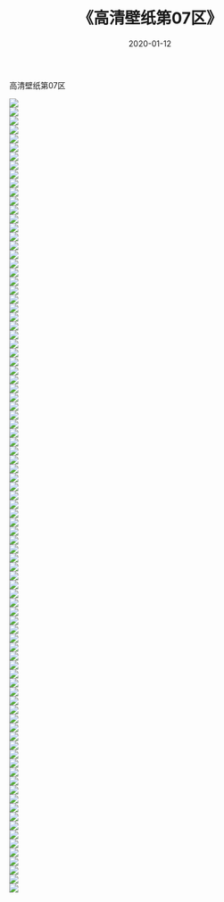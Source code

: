 ﻿---
layout: post
title:  《高清壁纸第07区》
date:   2020-01-12
img: http://img.660000.xyz/Sharelink/壁纸/高清壁纸/高清壁纸第07区/000.jpg
categories: [美女, 清纯, 唯美]
---

高清壁纸第07区

  ![](http://img.660000.xyz/Sharelink/壁纸/高清壁纸/高清壁纸第07区/001.jpg) <br> ![](http://img.660000.xyz/Sharelink/壁纸/高清壁纸/高清壁纸第07区/002.jpg) <br> ![](http://img.660000.xyz/Sharelink/壁纸/高清壁纸/高清壁纸第07区/003.jpg) <br> ![](http://img.660000.xyz/Sharelink/壁纸/高清壁纸/高清壁纸第07区/004.jpg) <br> ![](http://img.660000.xyz/Sharelink/壁纸/高清壁纸/高清壁纸第07区/005.jpg) <br> ![](http://img.660000.xyz/Sharelink/壁纸/高清壁纸/高清壁纸第07区/006.jpg) <br> ![](http://img.660000.xyz/Sharelink/壁纸/高清壁纸/高清壁纸第07区/007.jpg) <br> ![](http://img.660000.xyz/Sharelink/壁纸/高清壁纸/高清壁纸第07区/008.jpg) <br> ![](http://img.660000.xyz/Sharelink/壁纸/高清壁纸/高清壁纸第07区/009.jpg) <br> ![](http://img.660000.xyz/Sharelink/壁纸/高清壁纸/高清壁纸第07区/010.jpg) <br> ![](http://img.660000.xyz/Sharelink/壁纸/高清壁纸/高清壁纸第07区/011.jpg) <br> ![](http://img.660000.xyz/Sharelink/壁纸/高清壁纸/高清壁纸第07区/012.jpg) <br> ![](http://img.660000.xyz/Sharelink/壁纸/高清壁纸/高清壁纸第07区/013.jpg) <br> ![](http://img.660000.xyz/Sharelink/壁纸/高清壁纸/高清壁纸第07区/014.jpg) <br> ![](http://img.660000.xyz/Sharelink/壁纸/高清壁纸/高清壁纸第07区/015.jpg) <br> ![](http://img.660000.xyz/Sharelink/壁纸/高清壁纸/高清壁纸第07区/016.jpg) <br> ![](http://img.660000.xyz/Sharelink/壁纸/高清壁纸/高清壁纸第07区/017.jpg) <br> ![](http://img.660000.xyz/Sharelink/壁纸/高清壁纸/高清壁纸第07区/018.jpg) <br> ![](http://img.660000.xyz/Sharelink/壁纸/高清壁纸/高清壁纸第07区/019.jpg) <br> ![](http://img.660000.xyz/Sharelink/壁纸/高清壁纸/高清壁纸第07区/020.jpg) <br> ![](http://img.660000.xyz/Sharelink/壁纸/高清壁纸/高清壁纸第07区/021.jpg) <br> ![](http://img.660000.xyz/Sharelink/壁纸/高清壁纸/高清壁纸第07区/022.jpg) <br> ![](http://img.660000.xyz/Sharelink/壁纸/高清壁纸/高清壁纸第07区/023.jpg) <br> ![](http://img.660000.xyz/Sharelink/壁纸/高清壁纸/高清壁纸第07区/024.jpg) <br> ![](http://img.660000.xyz/Sharelink/壁纸/高清壁纸/高清壁纸第07区/025.jpg) <br> ![](http://img.660000.xyz/Sharelink/壁纸/高清壁纸/高清壁纸第07区/026.jpg) <br> ![](http://img.660000.xyz/Sharelink/壁纸/高清壁纸/高清壁纸第07区/027.jpg) <br> ![](http://img.660000.xyz/Sharelink/壁纸/高清壁纸/高清壁纸第07区/028.jpg) <br> ![](http://img.660000.xyz/Sharelink/壁纸/高清壁纸/高清壁纸第07区/029.jpg) <br> ![](http://img.660000.xyz/Sharelink/壁纸/高清壁纸/高清壁纸第07区/030.jpg) <br> ![](http://img.660000.xyz/Sharelink/壁纸/高清壁纸/高清壁纸第07区/031.jpg) <br> ![](http://img.660000.xyz/Sharelink/壁纸/高清壁纸/高清壁纸第07区/032.jpg) <br> ![](http://img.660000.xyz/Sharelink/壁纸/高清壁纸/高清壁纸第07区/033.jpg) <br> ![](http://img.660000.xyz/Sharelink/壁纸/高清壁纸/高清壁纸第07区/034.jpg) <br> ![](http://img.660000.xyz/Sharelink/壁纸/高清壁纸/高清壁纸第07区/035.jpg) <br> ![](http://img.660000.xyz/Sharelink/壁纸/高清壁纸/高清壁纸第07区/036.jpg) <br> ![](http://img.660000.xyz/Sharelink/壁纸/高清壁纸/高清壁纸第07区/037.jpg) <br> ![](http://img.660000.xyz/Sharelink/壁纸/高清壁纸/高清壁纸第07区/038.jpg) <br> ![](http://img.660000.xyz/Sharelink/壁纸/高清壁纸/高清壁纸第07区/039.jpg) <br> ![](http://img.660000.xyz/Sharelink/壁纸/高清壁纸/高清壁纸第07区/040.jpg) <br> ![](http://img.660000.xyz/Sharelink/壁纸/高清壁纸/高清壁纸第07区/041.jpg) <br> ![](http://img.660000.xyz/Sharelink/壁纸/高清壁纸/高清壁纸第07区/042.jpg) <br> ![](http://img.660000.xyz/Sharelink/壁纸/高清壁纸/高清壁纸第07区/043.jpg) <br> ![](http://img.660000.xyz/Sharelink/壁纸/高清壁纸/高清壁纸第07区/044.jpg) <br> ![](http://img.660000.xyz/Sharelink/壁纸/高清壁纸/高清壁纸第07区/045.jpg) <br> ![](http://img.660000.xyz/Sharelink/壁纸/高清壁纸/高清壁纸第07区/046.jpg) <br> ![](http://img.660000.xyz/Sharelink/壁纸/高清壁纸/高清壁纸第07区/047.jpg) <br> ![](http://img.660000.xyz/Sharelink/壁纸/高清壁纸/高清壁纸第07区/048.jpg) <br> ![](http://img.660000.xyz/Sharelink/壁纸/高清壁纸/高清壁纸第07区/049.jpg) <br> ![](http://img.660000.xyz/Sharelink/壁纸/高清壁纸/高清壁纸第07区/050.jpg) <br> ![](http://img.660000.xyz/Sharelink/壁纸/高清壁纸/高清壁纸第07区/051.jpg) <br> ![](http://img.660000.xyz/Sharelink/壁纸/高清壁纸/高清壁纸第07区/052.jpg) <br> ![](http://img.660000.xyz/Sharelink/壁纸/高清壁纸/高清壁纸第07区/053.jpg) <br> ![](http://img.660000.xyz/Sharelink/壁纸/高清壁纸/高清壁纸第07区/054.jpg) <br> ![](http://img.660000.xyz/Sharelink/壁纸/高清壁纸/高清壁纸第07区/055.jpg) <br> ![](http://img.660000.xyz/Sharelink/壁纸/高清壁纸/高清壁纸第07区/056.jpg) <br> ![](http://img.660000.xyz/Sharelink/壁纸/高清壁纸/高清壁纸第07区/057.jpg) <br> ![](http://img.660000.xyz/Sharelink/壁纸/高清壁纸/高清壁纸第07区/058.jpg) <br> ![](http://img.660000.xyz/Sharelink/壁纸/高清壁纸/高清壁纸第07区/059.jpg) <br> ![](http://img.660000.xyz/Sharelink/壁纸/高清壁纸/高清壁纸第07区/060.jpg) <br> ![](http://img.660000.xyz/Sharelink/壁纸/高清壁纸/高清壁纸第07区/061.jpg) <br> ![](http://img.660000.xyz/Sharelink/壁纸/高清壁纸/高清壁纸第07区/062.jpg) <br> ![](http://img.660000.xyz/Sharelink/壁纸/高清壁纸/高清壁纸第07区/063.jpg) <br> ![](http://img.660000.xyz/Sharelink/壁纸/高清壁纸/高清壁纸第07区/064.jpg) <br> ![](http://img.660000.xyz/Sharelink/壁纸/高清壁纸/高清壁纸第07区/065.jpg) <br> ![](http://img.660000.xyz/Sharelink/壁纸/高清壁纸/高清壁纸第07区/066.jpg) <br> ![](http://img.660000.xyz/Sharelink/壁纸/高清壁纸/高清壁纸第07区/067.jpg) <br> ![](http://img.660000.xyz/Sharelink/壁纸/高清壁纸/高清壁纸第07区/068.jpg) <br> ![](http://img.660000.xyz/Sharelink/壁纸/高清壁纸/高清壁纸第07区/069.jpg) <br> ![](http://img.660000.xyz/Sharelink/壁纸/高清壁纸/高清壁纸第07区/070.jpg) <br> ![](http://img.660000.xyz/Sharelink/壁纸/高清壁纸/高清壁纸第07区/071.jpg) <br> ![](http://img.660000.xyz/Sharelink/壁纸/高清壁纸/高清壁纸第07区/072.jpg) <br> ![](http://img.660000.xyz/Sharelink/壁纸/高清壁纸/高清壁纸第07区/073.jpg) <br> ![](http://img.660000.xyz/Sharelink/壁纸/高清壁纸/高清壁纸第07区/074.jpg) <br> ![](http://img.660000.xyz/Sharelink/壁纸/高清壁纸/高清壁纸第07区/075.jpg) <br> ![](http://img.660000.xyz/Sharelink/壁纸/高清壁纸/高清壁纸第07区/076.jpg) <br> ![](http://img.660000.xyz/Sharelink/壁纸/高清壁纸/高清壁纸第07区/077.jpg) <br> ![](http://img.660000.xyz/Sharelink/壁纸/高清壁纸/高清壁纸第07区/078.jpg) <br> ![](http://img.660000.xyz/Sharelink/壁纸/高清壁纸/高清壁纸第07区/079.jpg) <br> ![](http://img.660000.xyz/Sharelink/壁纸/高清壁纸/高清壁纸第07区/080.jpg) <br> ![](http://img.660000.xyz/Sharelink/壁纸/高清壁纸/高清壁纸第07区/081.jpg) <br> ![](http://img.660000.xyz/Sharelink/壁纸/高清壁纸/高清壁纸第07区/082.jpg) <br> ![](http://img.660000.xyz/Sharelink/壁纸/高清壁纸/高清壁纸第07区/083.jpg) <br> ![](http://img.660000.xyz/Sharelink/壁纸/高清壁纸/高清壁纸第07区/084.jpg) <br> ![](http://img.660000.xyz/Sharelink/壁纸/高清壁纸/高清壁纸第07区/085.jpg) <br> ![](http://img.660000.xyz/Sharelink/壁纸/高清壁纸/高清壁纸第07区/086.jpg) <br> ![](http://img.660000.xyz/Sharelink/壁纸/高清壁纸/高清壁纸第07区/087.jpg) <br> ![](http://img.660000.xyz/Sharelink/壁纸/高清壁纸/高清壁纸第07区/088.jpg) <br> ![](http://img.660000.xyz/Sharelink/壁纸/高清壁纸/高清壁纸第07区/089.jpg) <br>